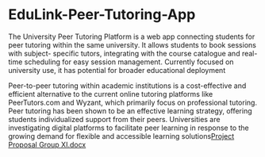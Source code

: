 # EduLink-Peer-Tutoring-App
The University Peer Tutoring Platform is a web app connecting students for peer tutoring within the same university. It allows students to book sessions with subject- specific tutors, integrating with the course catalogue and real-time scheduling for easy session management. Currently focused on university use, it has potential for broader educational deployment

Peer-to-peer tutoring within academic institutions is a cost-effective and efficient alternative to the current online tutoring platforms like PeerTutors.com and Wyzant, which primarily focus on professional tutoring. Peer tutoring has been shown to be an effective learning strategy, offering students individualized support from their peers. Universities are investigating digital platforms to facilitate peer learning in response to the growing demand for flexible and accessible learning solutions[Project Proposal Group XI.docx](https://github.com/user-attachments/files/17882218/Project.Proposal.Group.XI.docx)

